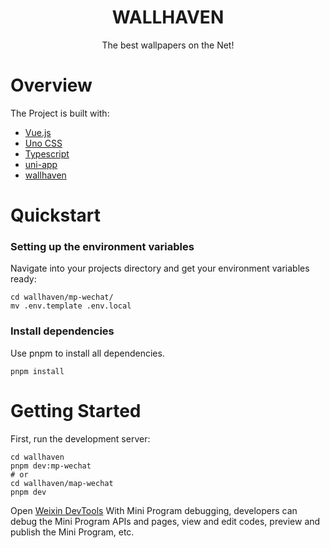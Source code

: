 <h1 align="center">
    WALLHAVEN 
</h1>
<p align="center">
    The best wallpapers on the Net!
</p>

# Overview
The Project is built with:
- [Vue.js](https://vuejs.org/)
- [Uno CSS](https://unocss.dev/)
- [Typescript](https://www.typescriptlang.org/)
- [uni-app](https://uniapp.dcloud.net.cn)
- [wallhaven](https://wallhaven.cc/)

# Quickstart

### Setting up the environment variables

Navigate into your projects directory and get your environment variables ready:

```shell
cd wallhaven/mp-wechat/
mv .env.template .env.local
```

### Install dependencies

Use pnpm to install all dependencies.

```shell
pnpm install
```

# Getting Started

First, run the development server:

```shell
cd wallhaven
pnpm dev:mp-wechat
# or
cd wallhaven/map-wechat
pnpm dev
```

Open [Weixin DevTools](https://developers.weixin.qq.com/miniprogram/en/dev/devtools/devtools.html) With Mini Program debugging, developers can debug the Mini Program APIs and pages, view and edit codes, preview and publish the Mini Program, etc.
